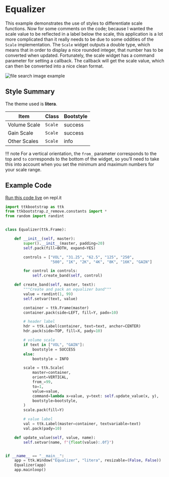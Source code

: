 # Equalizer
This example demonstrates the use of styles to differentiate scale functions. 
Now for some comments on the code; because I wanted the scale value to be 
reflected in a label below the scale, this application is a lot more 
complicated than it really needs to be due to some oddities of the `Scale` 
implementation. The `Scale` widget outputs a double type, which means that 
in order to display a nice rounded integer, that number has to be converted 
when updated. Fortunately, the scale widget has a command parameter for setting 
a callback. The callback will get the scale value, which can then be converted 
into a nice clean format. 

![file search image example](../assets/gallery/equalizer.png)

## Style Summary
The theme used is **litera**.

| Item          | Class     | Bootstyle |
| ---           | ---       | ---       |
| Volume Scale  | `Scale`   | success   |
| Gain Scale    | `Scale`   | success   |
| Other Scales  | `Scale`   | info      |

!!! note
    For a vertical orientation, the `from_` parameter corresponds to the top 
    and `to` corresponds to the bottom of the widget, so you’ll need to take 
    this into account when you set the minimum and maximum numbers for your 
    scale range.

## Example Code
[Run this code live](https://replit.com/@israel-dryer/equalizer#main.py) on repl.it

```python
import ttkbootstrap as ttk
from ttkbootstrap.z_remove.constants import *
from random import randint


class Equalizer(ttk.Frame):

    def __init__(self, master):
        super().__init__(master, padding=20)
        self.pack(fill=BOTH, expand=YES)

        controls = ["VOL", "31.25", "62.5", "125", "250",
                    "500", "1K", "2K", "4K", "8K", "16K", "GAIN"]

        for control in controls:
            self.create_band(self, control)

    def create_band(self, master, text):
        """Create and pack an equalizer band"""
        value = randint(1, 99)
        self.setvar(text, value)

        container = ttk.Frame(master)
        container.pack(side=LEFT, fill=Y, padx=10)

        # header label
        hdr = ttk.Label(container, text=text, anchor=CENTER)
        hdr.pack(side=TOP, fill=X, pady=10)

        # volume scale
        if text in ["VOL", "GAIN"]:
            bootstyle = SUCCESS
        else:
            bootstyle = INFO

        scale = ttk.Scale(
            master=container,
            orient=VERTICAL,
            from_=99,
            to=1,
            value=value,
            command=lambda x=value, y=text: self.update_value(x, y),
            bootstyle=bootstyle,
        )
        scale.pack(fill=Y)

        # value label
        val = ttk.Label(master=container, textvariable=text)
        val.pack(pady=10)

    def update_value(self, value, name):
        self.setvar(name, f"{float(value):.0f}")


if __name__ == "__main__":
    app = ttk.Window("Equalizer", "litera", resizable=(False, False))
    Equalizer(app)
    app.mainloop()
```